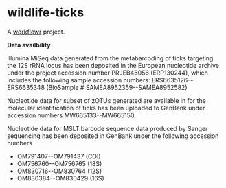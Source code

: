 # wildlife-ticks

A [workflowr]( https://github.com/jdblischak/workflowr) project.


**Data availbility**

Illumina MiSeq data generated from the metabarcoding of ticks targeting the 12S rRNA locus has been deposited in the European nucleotide archive under the project accession number PRJEB46056 (ERP130244), which includes the following sample accession numbers: ERS6635126--ERS6635348 (BioSample # SAMEA8952359--SAMEA8952582)

Nucleotide data for subset of zOTUs generated are available in for the molecular identification of ticks has been uploaded to GenBank under accession numbers MW665133--MW665150.

Nucleotide data for MSLT barcode sequence data produced by Sanger sequencing has been deposited in GenBank under the following accession numbers

- OM791407--OM791437 (COI)
- OM756760--OM756765 (18S)
- OM830716--OM830764 (12S)
- OM830384--OM830429 (16S)
